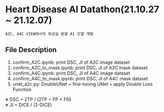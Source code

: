 # Heart Disease AI Datathon(21.10.27 ~ 21.12.07)
```diff
A2C, A4C VIEW에서의 좌심실 분할 AI 모델 개발
```

## File Description
1. confirm_A2C.ipynb: print DSC, JI of A2C image dataset
2. confirm_A2C_to_mask.ipynb: print DSC, JI of A2C mask dataset
3. confirm_A4C.ipynb: print DSC, JI of A4C image dataset
4. confirm_A4C_to_mask.ipynb: print DSC, JI of A4C mask dataset
5. unet_a2c.py: DoubleUNet = fine-tuning UNet + apply Double Loss Function  
  
※ DSC = 2TP / (2TP + FP + FN)  
※ JI = DICE / (2-DICE)  
  
